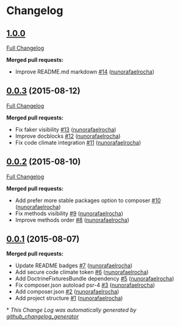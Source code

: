 # Changelog

## [1.0.0](https://github.com/seegno/SeegnoTestBundle/tree/1.0.0)

[Full Changelog](https://github.com/seegno/SeegnoTestBundle/compare/0.0.3...1.0.0)

**Merged pull requests:**

- Improve README.md markdown [\#14](https://github.com/seegno/SeegnoTestBundle/pull/14) ([nunorafaelrocha](https://github.com/nunorafaelrocha))

## [0.0.3](https://github.com/seegno/SeegnoTestBundle/tree/0.0.3) (2015-08-12)
[Full Changelog](https://github.com/seegno/SeegnoTestBundle/compare/0.0.2...0.0.3)

**Merged pull requests:**

- Fix faker visibility [\#13](https://github.com/seegno/SeegnoTestBundle/pull/13) ([nunorafaelrocha](https://github.com/nunorafaelrocha))
- Improve docblocks [\#12](https://github.com/seegno/SeegnoTestBundle/pull/12) ([nunorafaelrocha](https://github.com/nunorafaelrocha))
- Fix code climate integration [\#11](https://github.com/seegno/SeegnoTestBundle/pull/11) ([nunorafaelrocha](https://github.com/nunorafaelrocha))

## [0.0.2](https://github.com/seegno/SeegnoTestBundle/tree/0.0.2) (2015-08-10)
[Full Changelog](https://github.com/seegno/SeegnoTestBundle/compare/0.0.1...0.0.2)

**Merged pull requests:**

- Add prefer more stable packages option to composer [\#10](https://github.com/seegno/SeegnoTestBundle/pull/10) ([nunorafaelrocha](https://github.com/nunorafaelrocha))
- Fix methods visibility [\#9](https://github.com/seegno/SeegnoTestBundle/pull/9) ([nunorafaelrocha](https://github.com/nunorafaelrocha))
- Improve methods order [\#8](https://github.com/seegno/SeegnoTestBundle/pull/8) ([nunorafaelrocha](https://github.com/nunorafaelrocha))

## [0.0.1](https://github.com/seegno/SeegnoTestBundle/tree/0.0.1) (2015-08-07)
**Merged pull requests:**

- Update README badges [\#7](https://github.com/seegno/SeegnoTestBundle/pull/7) ([nunorafaelrocha](https://github.com/nunorafaelrocha))
- Add secure code climate token [\#6](https://github.com/seegno/SeegnoTestBundle/pull/6) ([nunorafaelrocha](https://github.com/nunorafaelrocha))
- Add DoctrineFixturesBundle dependency [\#5](https://github.com/seegno/SeegnoTestBundle/pull/5) ([nunorafaelrocha](https://github.com/nunorafaelrocha))
- Fix composer.json autoload psr-4 [\#3](https://github.com/seegno/SeegnoTestBundle/pull/3) ([nunorafaelrocha](https://github.com/nunorafaelrocha))
- Add composer.json [\#2](https://github.com/seegno/SeegnoTestBundle/pull/2) ([nunorafaelrocha](https://github.com/nunorafaelrocha))
- Add project structure [\#1](https://github.com/seegno/SeegnoTestBundle/pull/1) ([nunorafaelrocha](https://github.com/nunorafaelrocha))



\* *This Change Log was automatically generated by [github_changelog_generator](https://github.com/skywinder/Github-Changelog-Generator)*
